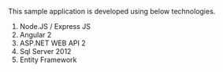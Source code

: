 This sample application is developed using below technologies.

1. Node.JS / Express JS
2. Angular 2
3. ASP.NET WEB API 2
4. Sql Server 2012
5. Entity Framework

